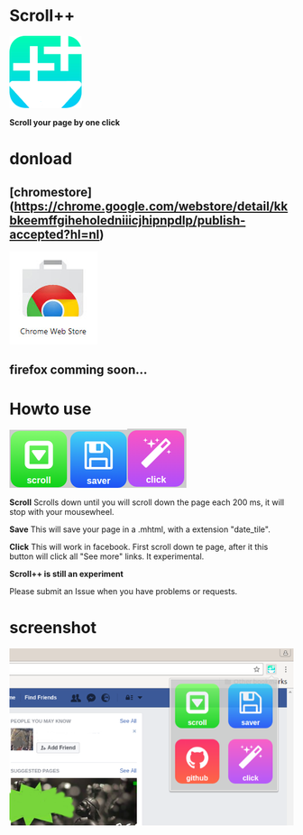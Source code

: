 # Scroll++

![](icon-128.png)


**Scroll your page by one click**


# donload

## [chromestore] (https://chrome.google.com/webstore/detail/kkbkeemffgiheholedniiicjhipnpdlp/publish-accepted?hl=nl)

![](chrome.jpg)


## firefox comming soon...



# Howto use
![](scroll.png)![](save.png)![](click.png) 


**Scroll**
Scrolls down until you will scroll down the page each 200 ms, it will stop with your mousewheel.


**Save**
This will save your page in a .mhtml, with a extension "date_tile".

**Click**
This will work in facebook. First scroll down te page, after it this button will click all "See more" links. It experimental.


**Scroll++ is still an experiment** 

Please submit an Issue when you have problems or requests.

# screenshot

![](screenshot.png)
